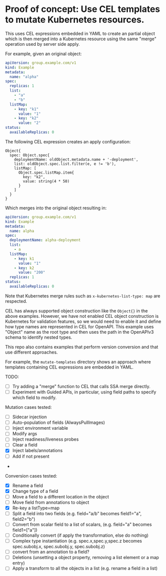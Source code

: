 Proof of concept: Use CEL templates to mutate Kubernetes resources.
=========

This uses CEL expressions embedded in YAML to create an partial object
which is then merged into a Kubernetes resource using the same "merge" operation used
by server side apply.

For example, given an original object:

```yaml
apiVersion: group.example.com/v1
kind: Example
metadata:
  name: "alpha"
spec:
  replicas: 1
  list:
    - "a"
    - "b"
  listMap:
    - key: "k1"
      value: "1"
    - key: "k2"
      value: "2"
status:
  availableReplicas: 0
```

The following CEL expression creates an apply configuration:

```cel
Object{
  spec: Object.spec{
    deploymentName: oldObject.metadata.name + '-deployment',
    list: oldObject.spec.list.filter(e, e != 'b'),
    listMap: [
      Object.spec.listMap.item{
        key: "k2",
        value: string(4 * 50)
      }
    ]
  }
}
```

Which merges into the original object resulting in:

```yaml
apiVersion: group.example.com/v1
kind: Example
metadata:
  name: alpha
spec:
  deploymentName: alpha-deployment
  list:
    - a
  listMap:
    - key: k1
      value: "1"
    - key: k2
      value: "200"
  replicas: 1
status:
  availableReplicas: 0
```

Note that Kubernetes merge rules such as `x-kubernetes-list-type: map` are respected.

CEL has always supported object construction like the `Object{}` in the above examples.
However, we have not enabled CEL object construction is Kubernetes for validation features, so we
would need to enable it and define how type names are represented in CEL for OpenAPI. This example
uses "Object" name as the root type and then uses the path in the OpenAPIv3 schema to identify nested
types.

This repo also contains examples that perform version conversion and that use different approaches.

For example, the `mutate-templates` directory shows an approach where templates containing CEL
expressions are embedded in YAML.

TODO:

- [ ] Try adding a "merge" function to CEL that calls SSA merge directly.
- [ ] Experiment with Guided APIs, in particular, using field paths to specify which field to modify.

Mutation cases tested:

- [ ] Sidecar injection
- [ ] Auto-population of fields (AlwaysPullImages)
- [ ] Inject environment variable
- [ ] Modify args
- [ ] Inject readiness/liveness probes
- [ ] Clear a field
- [x] Inject labels/annotations
- [ ] Add if not present
- 

Conversion cases tested:

- [x] Rename a field
- [x] Change type of a field
- [ ] Move a field to a different location in the object
- [ ] Move field from annotations to object
- [x] Re-key a listType=map
- [ ] Split a field into two fields (e.g. field="a/b" becomes field1="a", field2="b")
- [ ] Convert from scalar field to a list of scalars, (e.g. field="a" becomes field1=["a"])
- [ ] Conditionally convert (if apply the transformation, else do nothing)
- [ ] Complex type instantiation (e.g. spec.x,spec.y,spec.z becomes spec.subobj.x, spec.subobj.y, spec.subobj.z)
- [ ] convert from an annotation to a field?
- [ ] Deletions (unsetting a object property, removing a list element or a map entry)
- [ ] Apply a transform to all the objects in a list (e.g. rename a field in a list)